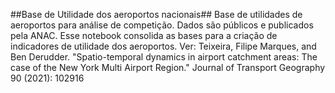 ##Base de Utilidade dos aeroportos nacionais##
Base de utilidades de aeroportos para análise de competição. Dados são públicos e publicados pela ANAC. Esse notebook consolida as bases para a criação de indicadores de utilidade dos aeroportos. Ver: Teixeira, Filipe Marques, and Ben Derudder. "Spatio-temporal dynamics in airport catchment areas: The case of the New York Multi Airport Region." Journal of Transport Geography 90 (2021): 102916
